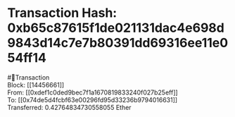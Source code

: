 
Transaction Hash: 0xb65c87615f1de021131dac4e698d9843d14c7e7b80391dd69316ee11e054ff14
====================================================================================
  
#💸Transaction  
Block: [[14456661]]  
From: [[0xdef1c0ded9bec7f1a1670819833240f027b25eff]]  
To: [[0x74de5d4fcbf63e00296fd95d33236b9794016631]]  
Transferred: 0.42764834730558055 Ether
